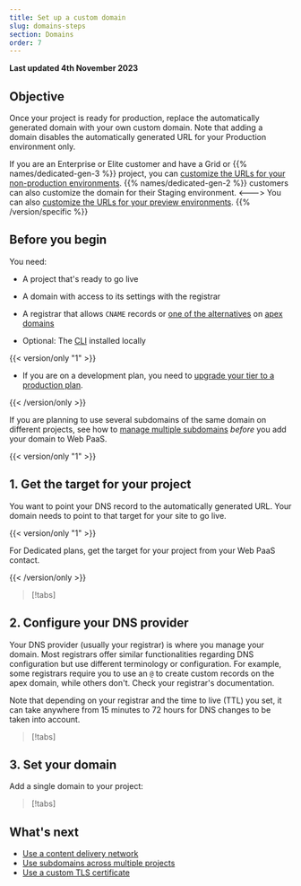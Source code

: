 ```yaml
---
title: Set up a custom domain
slug: domains-steps
section: Domains
order: 7
---
```


**Last updated 4th November 2023**



## Objective  

Once your project is ready for production, replace the automatically generated domain with your own custom domain.
Note that adding a domain disables the automatically generated URL for your Production environment only.


If you are an Enterprise or Elite customer and have a Grid or {{% names/dedicated-gen-3 %}} project, you can [customize the URLs for your non-production environments](/domains/steps/custom-domains-preview-environments).
{{% names/dedicated-gen-2 %}} customers can also customize the domain for their Staging environment.
<--->
You can also [customize the URLs for your preview environments](/domains/steps/custom-domains-preview-environments).
{{% /version/specific %}}

## Before you begin

You need:

- A project that's ready to go live

- A domain with access to its settings with the registrar

- A registrar that allows `CNAME` records or [one of the alternatives](./dns.md) on [apex domains](../../glossary#apex-domain)

- Optional: The [CLI](../../administration/cli/_index.md) installed locally

<!-- There are no development plans on Upsun -->
{{< version/only "1" >}}
- If you are on a development plan, you need to [upgrade your tier to a production plan](#optional-change-your-plan-to-a-production-plan).

{{< /version/only >}}

If you are planning to use several subdomains of the same domain on different projects,
see how to [manage multiple subdomains](subdomains) *before* you add your domain to Web PaaS.

{{< version/only "1" >}}
## 1. Get the target for your project

You want to point your DNS record to the automatically generated URL.
Your domain needs to point to that target for your site to go live.

{{< version/only "1" >}}

For Dedicated plans, get the target for your project from your Web PaaS contact.

{{< /version/only >}}

> [!tabs]      

## 2. Configure your DNS provider

Your DNS provider (usually your registrar) is where you manage your domain.
Most registrars offer similar functionalities regarding DNS configuration but use different terminology or configuration.
For example, some registrars require you to use an `@` to create custom records on the apex domain, while others don't.
Check your registrar's documentation.

Note that depending on your registrar and the time to live (TTL) you set,
it can take anywhere from 15 minutes to 72 hours for DNS changes to be taken into account.

> [!tabs]      

## 3. Set your domain

Add a single domain to your project:

> [!tabs]      

## What's next

* [Use a content delivery network](../cdn/_index.md)
* [Use subdomains across multiple projects](./subdomains.md)
* [Use a custom TLS certificate](./tls.md)
